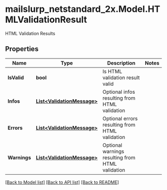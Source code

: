 # mailslurp_netstandard_2x.Model.HTMLValidationResult
HTML Validation Results

## Properties

Name | Type | Description | Notes
------------ | ------------- | ------------- | -------------
**IsValid** | **bool** | Is HTML validation result valid | 
**Infos** | [**List&lt;ValidationMessage&gt;**](ValidationMessage) | Optional infos resulting from HTML validation | 
**Errors** | [**List&lt;ValidationMessage&gt;**](ValidationMessage) | Optional errors resulting from HTML validation | 
**Warnings** | [**List&lt;ValidationMessage&gt;**](ValidationMessage) | Optional warnings resulting from HTML validation | 

[[Back to Model list]](../README#documentation-for-models) [[Back to API list]](../README#documentation-for-api-endpoints) [[Back to README]](../README)

